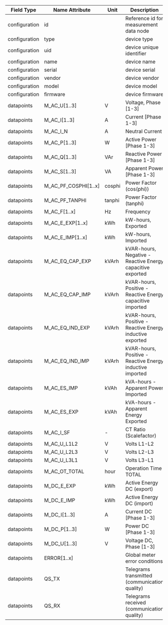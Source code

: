 | Field Type    | Name Attribute       | Unit   | Description                                                | Value | Type | Required | Example                      | Notes | Version |
|---------------|----------------------|--------|------------------------------------------------------------|-------|------|----------|------------------------------|-------|---------|
| configuration | id                   |        | Reference id for measurement data node                     |       |      | x        | <device id=“1“ type=“meter“> |       | 2.0.1   |
| configuration | type                 |        | device type                                                | meter |      | x        | <device id=“1“ type=“meter“> |       | 2.0.1   |
| configuration | uid                  |        | device unique identifier                                   |       |      | x        | <uid>MET12345</uid>          |       | 2.0.1   |
| configuration | name                 |        | device name                                                |       |      |          | <name>Meter A</name>         |       | 2.0.1   |
| configuration | serial               |        | device serial                                              |       |      |          | <serial>MET11.22.33</serial> |       | 2.0.1   |
| configuration | vendor               |        | device vendor                                              |       |      |          | <vendor>vendor 123</vendor>  |       | 2.0.1   |
| configuration | model                |        | device model                                               |       |      |          | <model></model>              |       | 2.0.1   |
| configuration | firmware             |        | device firmware                                            |       |      |          | <firmware>1.23.3</firmware>  |       | 2.0.1   |
| datapoints    | M_AC_U[1..3]         | V      | Voltage, Phase [1-3]                                       |       |      |          |                              |       | 2.0.1   |
| datapoints    | M_AC_I[1..3]         | A      | Current [Phase 1-3]                                        |       |      |          |                              |       | 2.0.1   |
| datapoints    | M_AC_I_N             | A      | Neutral Current                                            |       |      |          |                              |       | 2.0.1   |
| datapoints    | M_AC_P[1..3]         | W      | Active Power [Phase 1-3]                                   |       |      |          |                              |       | 2.0.1   |
| datapoints    | M_AC_Q[1..3]         | VAr    | Reactive Power [Phase 1-3]                                 |       |      |          |                              |       | 2.0.1   |
| datapoints    | M_AC_S[1..3]         | VA     | Apparent Power [Phase 1-3]                                 |       |      |          |                              |       | 2.0.1   |
| datapoints    | M_AC_PF_COSPHI[1..x] | cosphi | Power Factor (cos(phi))                                    |       |      |          |                              |       | 2.0.1   |
| datapoints    | M_AC_PF_TANPHI       | tanphi | Power Factor (tanphi)                                      |       |      |          |                              |       | 2.0.1   |
| datapoints    | M_AC_F[1..x]         | Hz     | Frequency                                                  |       |      |          |                              |       | 2.0.1   |
| datapoints    | M_AC_E_EXP[1..x]     | kWh    | kW-hours, Exported                                         |       |      |          |                              |       | 2.0.1   |
| datapoints    | M_AC_E_IMP[1..x]     | kWh    | kW-hours, Imported                                         |       |      |          |                              |       | 2.0.1   |
| datapoints    | M_AC_EQ_CAP_EXP      | kVArh  | kVAR-hours, Negative - Reactive Energy capacitive exported |       |      |          |                              |       | 2.0.1   |
| datapoints    | M_AC_EQ_CAP_IMP      | kVArh  | kVAR-hours, Positive - Reactive Energy capacitive imported |       |      |          |                              |       | 2.0.1   |
| datapoints    | M_AC_EQ_IND_EXP      | kVArh  | kVAR-hours, Positive - Reactive Energy inductive exported  |       |      |          |                              |       | 2.0.1   |
| datapoints    | M_AC_EQ_IND_IMP      | kVArh  | kVAR-hours, Positive - Reactive Energy inductive imported  |       |      |          |                              |       | 2.0.1   |
| datapoints    | M_AC_ES_IMP          | kVAh   | kVA-hours - Apparent Power Imported                        |       |      |          |                              |       | 2.0.1   |
| datapoints    | M_AC_ES_EXP          | kVAh   | kVA-hours - Apparent Energy Exported                       |       |      |          |                              |       | 2.0.1   |
| datapoints    | M_AC_I_SF            | -      | CT Ratio (Scalefactor)                                     |       |      |          |                              |       | 2.0.1   |
| datapoints    | M_AC_U_L1L2          | V      | Volts L1-L2                                                |       |      |          |                              |       | 2.0.1   |
| datapoints    | M_AC_U_L2L3          | V      | Volts L2-L3                                                |       |      |          |                              |       | 2.0.1   |
| datapoints    | M_AC_U_L3L1          | V      | Volts L3-L1                                                |       |      |          |                              |       | 2.0.1   |
| datapoints    | M_AC_OT_TOTAL        | hour   | Operation Time TOTAL                                       |       |      |          |                              |       | 2.0.1   |
| datapoints    | M_DC_E_EXP           | kWh    | Active Energy DC (export)                                  |       |      |          |                              |       | 2.0.1   |
| datapoints    | M_DC_E_IMP           | kWh    | Active Energy DC (import)                                  |       |      |          |                              |       | 2.0.1   |
| datapoints    | M_DC_I[1..3]         | A      | Current DC [Phase 1-3]                                     |       |      |          |                              |       | 2.0.1   |
| datapoints    | M_DC_P[1..3]         | W      | Power DC [Phase 1-3]                                       |       |      |          |                              |       | 2.0.1   |
| datapoints    | M_DC_U[1..3]         | V      | Voltage DC, Phase [1-3]                                    |       |      |          |                              |       | 2.0.1   |
| datapoints    | ERROR[1..x]          |        | Global meter error conditions                              |       |      |          |                              |       | 2.0.1   |
| datapoints    | QS_TX                |        | Telegrams transmitted (communication quality)              |       |      |          |                              |       | 2.0.9   |
| datapoints    | QS_RX                |        | Telegrams received    (communication quality)              |       |      |          |                              |       | 2.0.9   |
